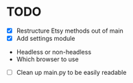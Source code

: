 # TODO

- [X] Restructure Etsy methods out of main
- [X] Add settings module
* Headless or non-headless
* Which browser to use
- [ ] Clean up main.py to be easily readable
